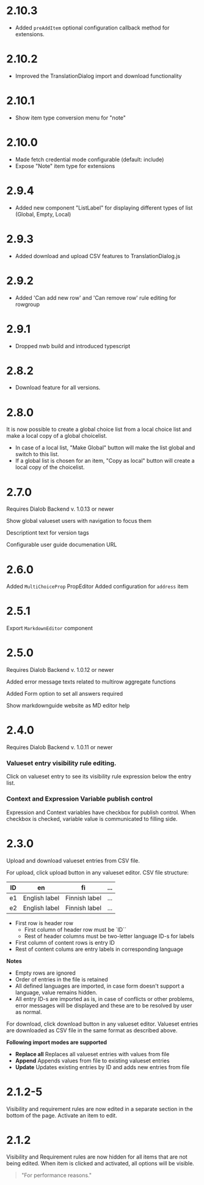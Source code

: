 # 2.10.3
* Added `preAddItem` optional configuration callback method for extensions.

# 2.10.2
* Improved the TranslationDialog import and download functionality

# 2.10.1
* Show item type conversion menu for "note"

# 2.10.0
* Made fetch credential mode configurable (default: include)
* Expose "Note" item type for extensions

# 2.9.4

*  Added new component "ListLabel" for displaying different types of list (Global, Empty, Local)
# 2.9.3

*  Added download and upload CSV features to TranslationDialog.js

# 2.9.2

*  Added 'Can add new row' and 'Can remove row' rule editing for rowgroup

# 2.9.1

* Dropped nwb build and introduced typescript

# 2.8.2

* Download feature for all versions.

# 2.8.0

It is now possible to create a global choice list from a local choice list and make a local copy of a global choicelist.

* In case of a local list, "Make Global" button will make the list global and switch to this list.
* If a global list is chosen for an item, "Copy as local" button will create a local copy of the choicelist.

# 2.7.0

Requires Dialob Backend v. 1.0.13 or newer

Show global valueset users with navigation to focus them

Descriptiont text for version tags

Configurable user guide documenation URL

# 2.6.0

Added `MultiChoiceProp` PropEditor
Added configuration for `address` item

# 2.5.1

Export `MarkdownEditor` component

# 2.5.0

Requires Dialob Backend v. 1.0.12 or newer

Added error message texts related to multirow aggregate functions

Added Form option to set all answers required

Show markdownguide website as MD editor help

# 2.4.0

Requires Dialob Backend v. 1.0.11 or newer

### Valueset entry visibility rule editing.

Click on valueset entry to see its visibility rule expression below the entry list.

### Context and Expression Variable publish control

Expression and Context variables have checkbox for publish control. When checkbox is checked, variable value is communicated to filling side. 

# 2.3.0

Upload and download valueset entries from CSV file.

For upload, click upload button in any valueset editor. CSV file structure:

|ID|en|fi|...|
|-|-|-|-|
|e1|English label|Finnish label|...
|e2|English label|Finnish label|...

* First row is header row
  * First column of header row must be `ID``
  * Rest of header columns must be two-letter language ID-s for labels
* First column of content rows is entry ID
* Rest of content colums are entry labels in corresponding language

**Notes**

* Empty rows are ignored
* Order of entries in the file is retained
* All defined languages are imported, in case form doesn't support a language, value remains hidden.
* All entry ID-s are imported as is, in case of conflicts or other problems, error messages will be displayed and these are to be resolved by user as normal.

For download, click download button in any valueset editor. Valueset entries are downloaded as CSV file in the same format as described above.

**Following import modes are supported**

* **Replace all** Replaces all valueset entries with values from file
* **Append** Appends values from file to existing valueset entries
* **Update** Updates existing entries by ID and adds new entries from file

# 2.1.2-5

Visibility and requirement rules are now edited in a separate section in the bottom of the page. Activate an item to edit.

# 2.1.2

Visibility and Requirement rules are now hidden for all items that are not being edited. When item is clicked and activated, all options will be visible.
> "For performance reasons."
